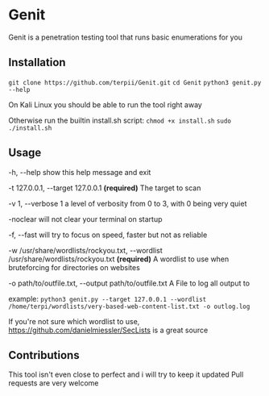 # Genit

Genit is a penetration testing tool that runs basic enumerations for you

## Installation

`git clone https://github.com/terpii/Genit.git`
`cd Genit`
`python3 genit.py --help`

On Kali Linux you should be able to run the tool right away

Otherwise run the builtin install.sh script:
`chmod +x install.sh`
`sudo ./install.sh`

## Usage

-h, --help            show this help message and exit

-t 127.0.0.1, --target 127.0.0.1 **(required)**
                        The target to scan
                     
-v 1, --verbose 1     a level of verbosity from 0 to 3, with 0 being very
                        quiet
                        
-noclear             will not clear your terminal on startup

-f, --fast            will try to focus on speed, faster but not as reliable

-w /usr/share/wordlists/rockyou.txt, --wordlist /usr/share/wordlists/rockyou.txt **(required)**
                        A wordlist to use when bruteforcing for directories on
                        websites
                        
-o path/to/outfile.txt, --output path/to/outfile.txt
                        A File to log all output to

example:
`python3 genit.py --target 127.0.0.1 --wordlist /home/terpi/wordlists/very-based-web-content-list.txt -o outlog.log`

If you're not sure which wordlist to use, https://github.com/danielmiessler/SecLists is a great source

## Contributions

This tool isn't even close to perfect and i will try to keep it updated
Pull requests are very welcome
